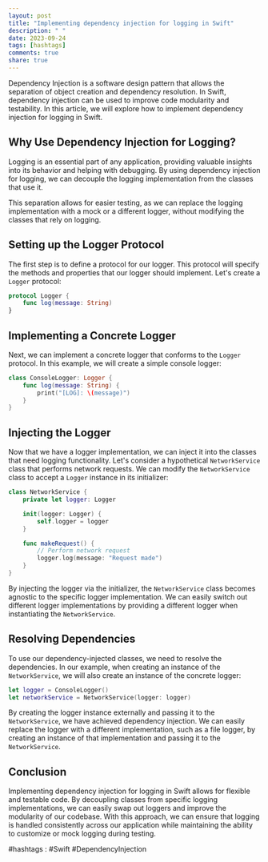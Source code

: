 ```yaml
---
layout: post
title: "Implementing dependency injection for logging in Swift"
description: " "
date: 2023-09-24
tags: [hashtags]
comments: true
share: true
---
```


Dependency Injection is a software design pattern that allows the separation of object creation and dependency resolution. In Swift, dependency injection can be used to improve code modularity and testability. In this article, we will explore how to implement dependency injection for logging in Swift.

## Why Use Dependency Injection for Logging?

Logging is an essential part of any application, providing valuable insights into its behavior and helping with debugging. By using dependency injection for logging, we can decouple the logging implementation from the classes that use it.

This separation allows for easier testing, as we can replace the logging implementation with a mock or a different logger, without modifying the classes that rely on logging.

## Setting up the Logger Protocol

The first step is to define a protocol for our logger. This protocol will specify the methods and properties that our logger should implement. Let's create a `Logger` protocol:

```swift
protocol Logger {
    func log(message: String)
}
```

## Implementing a Concrete Logger

Next, we can implement a concrete logger that conforms to the `Logger` protocol. In this example, we will create a simple console logger:

```swift
class ConsoleLogger: Logger {
    func log(message: String) {
        print("[LOG]: \(message)")
    }
}
```

## Injecting the Logger

Now that we have a logger implementation, we can inject it into the classes that need logging functionality. Let's consider a hypothetical `NetworkService` class that performs network requests. We can modify the `NetworkService` class to accept a `Logger` instance in its initializer:

```swift
class NetworkService {
    private let logger: Logger

    init(logger: Logger) {
        self.logger = logger
    }

    func makeRequest() {
        // Perform network request
        logger.log(message: "Request made")
    }
}
```

By injecting the logger via the initializer, the `NetworkService` class becomes agnostic to the specific logger implementation. We can easily switch out different logger implementations by providing a different logger when instantiating the `NetworkService`.

## Resolving Dependencies

To use our dependency-injected classes, we need to resolve the dependencies. In our example, when creating an instance of the `NetworkService`, we will also create an instance of the concrete logger:

```swift
let logger = ConsoleLogger()
let networkService = NetworkService(logger: logger)
```

By creating the logger instance externally and passing it to the `NetworkService`, we have achieved dependency injection. We can easily replace the logger with a different implementation, such as a file logger, by creating an instance of that implementation and passing it to the `NetworkService`.

## Conclusion

Implementing dependency injection for logging in Swift allows for flexible and testable code. By decoupling classes from specific logging implementations, we can easily swap out loggers and improve the modularity of our codebase. With this approach, we can ensure that logging is handled consistently across our application while maintaining the ability to customize or mock logging during testing.

#hashtags : #Swift #DependencyInjection